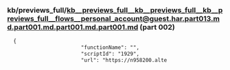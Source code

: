### kb/previews_full/kb__previews_full__kb__previews_full__kb__previews_full__flows__personal_account@guest.har.part013.md.part001.md.part001.md.part001.md (part 002)

```md
  {
                        "functionName": "",
                        "scriptId": "1929",
                        "url": "https://n958200.alte
```

```
